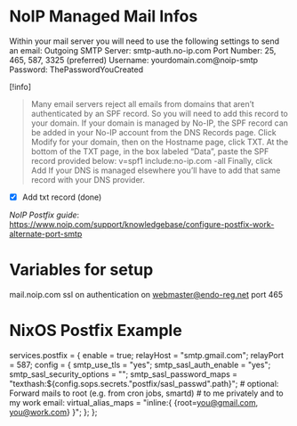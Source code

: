 # NoIP Managed Mail Infos

Within your mail server you will need to use the following settings to send an email:
Outgoing SMTP Server: smtp-auth.no-ip.com
Port Number: 25, 465, 587, 3325 (preferred)
Username: yourdomain.com@noip-smtp
Password: ThePasswordYouCreated

[!info]

> Many email servers reject all emails from domains that aren’t authenticated by an SPF record. So you will need to add this record to your domain.
> If your domain is managed by No-IP, the SPF record can be added in your No-IP account from the DNS Records page. Click Modify for your domain, then on the Hostname page, click TXT. At the bottom of the TXT page, in the box labeled “Data”, paste the SPF record provided below:
> v=spf1 include:no-ip.com -all
> Finally, click Add
> If your DNS is managed elsewhere you’ll have to add that same record with your DNS provider.

- [x] Add txt record (done)

_NoIP Postfix guide_: https://www.noip.com/support/knowledgebase/configure-postfix-work-alternate-port-smtp

# Variables for setup

mail.noip.com
ssl on
authentication on
webmaster@endo-reg.net
port 465

# NixOS Postfix Example

services.postfix = {
enable = true;
relayHost = "smtp.gmail.com";
relayPort = 587;
config = {
smtp_use_tls = "yes";
smtp_sasl_auth_enable = "yes";
smtp_sasl_security_options = "";
smtp_sasl_password_maps = "texthash:${config.sops.secrets."postfix/sasl_passwd".path}"; # optional: Forward mails to root (e.g. from cron jobs, smartd) # to me privately and to my work email:
virtual_alias_maps = "inline:{ {root=you@gmail.com, you@work.com} }";
};
};
